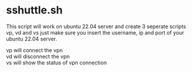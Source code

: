 # sshuttle.sh 
This script will work on ubuntu 22.04 server and create 3 seperate scripts vp, vd and vs just make sure you insert the username, ip and port of your ubuntu 22.04 server.

vp will connect the vpn <br>
vd will disconnect the vpn <br>
vs will show the status of vpn connection
